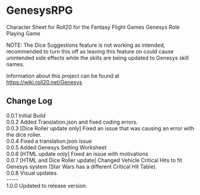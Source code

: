 # GenesysRPG
Character Sheet for Roll20 for the Fantasy Flight Games Genesys Role Playing Game

NOTE: The Dice Suggestions feature is not working as intended, recommended to turn this off as leaving this feature on could cause unintended side effects while the skills are being updated to Genesys skill names.

Information about this project can be found at https://wiki.roll20.net/Genesys

Change Log
-----
0.0.1 Initial Build <br>
0.0.2 Added Translation.json and fixed coding errors.<br>
0.0.3 [Dice Roller update only] Fixed an issue that was causing an error with the dice roller.<br>
0.0.4 Fixed a translation.json issue<br>
0.0.5 Added Genesys Setting Worksheet<br>
0.0.6 [HTML update only] Fixed an issue with motivations<br>
0.0.7 [HTML and Dice Roller update] Changed Vehicle Critical Hits to fit Genesys system (Star Wars has a different Critical Hit Table).<br>
0.0.8 Visual updates.<br>
----- <br>
1.0.0 Updated to release version.<br>
<br>
